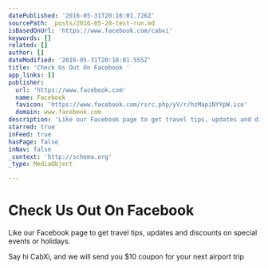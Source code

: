 ```yaml
---
datePublished: '2016-05-31T20:16:01.726Z'
sourcePath: _posts/2016-05-28-test-run.md
isBasedOnUrl: 'https://www.facebook.com/cabxi'
keywords: []
related: []
author: []
dateModified: '2016-05-31T20:16:01.555Z'
title: 'Check Us Out On Facebook '
app_links: []
publisher:
  url: 'https://www.facebook.com'
  name: Facebook
  favicon: 'https://www.facebook.com/rsrc.php/yV/r/hzMapiNYYpW.ico'
  domain: www.facebook.com
description: 'Like our Facebook page to get travel tips, updates and discounts on special events or holidays.'
starred: true
inFeed: true
hasPage: false
inNav: false
_context: 'http://schema.org'
_type: MediaObject

---
```

# Check Us Out On Facebook 

Like our Facebook page to get travel tips, updates and discounts on special events or holidays.

Say hi CabXi, and we will send you $10 coupon for your next airport trip